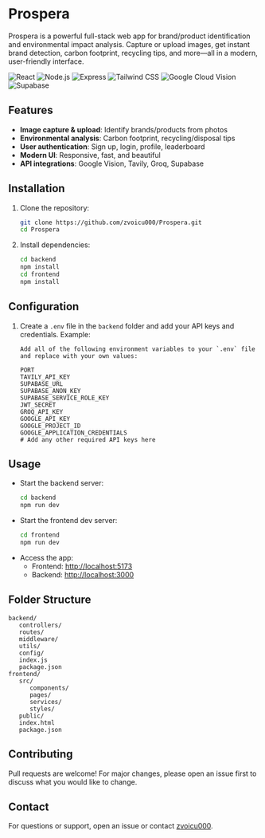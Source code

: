 
# Prospera

Prospera is a powerful full-stack web app for brand/product identification and environmental impact analysis. Capture or upload images, get instant brand detection, carbon footprint, recycling tips, and more—all in a modern, user-friendly interface.

![React](https://img.shields.io/badge/React-61DAFB?style=for-the-badge&logo=react&logoColor=white)
![Node.js](https://img.shields.io/badge/Node.js-339933?style=for-the-badge&logo=nodedotjs&logoColor=white)
![Express](https://img.shields.io/badge/Express-000000?style=for-the-badge&logo=express&logoColor=white)
![Tailwind CSS](https://img.shields.io/badge/Tailwind%20CSS-38B2AC?style=for-the-badge&logo=tailwindcss&logoColor=white)
![Google Cloud Vision](https://img.shields.io/badge/Google%20Vision-4285F4?style=for-the-badge&logo=googlecloud&logoColor=white)
![Supabase](https://img.shields.io/badge/Supabase-3ECF8E?style=for-the-badge&logo=supabase&logoColor=white)

## Features
- **Image capture & upload**: Identify brands/products from photos
- **Environmental analysis**: Carbon footprint, recycling/disposal tips
- **User authentication**: Sign up, login, profile, leaderboard
- **Modern UI**: Responsive, fast, and beautiful
- **API integrations**: Google Vision, Tavily, Groq, Supabase

## Installation
1. Clone the repository:
    ```bash
    git clone https://github.com/zvoicu000/Prospera.git
    cd Prospera
    ```
2. Install dependencies:
    ```bash
    cd backend
    npm install
    cd frontend
    npm install
    ```

## Configuration
1. Create a `.env` file in the `backend` folder and add your API keys and credentials. Example:
    ```env
   Add all of the following environment variables to your `.env` file and replace with your own values:

   PORT
   TAVILY_API_KEY
   SUPABASE_URL
   SUPABASE_ANON_KEY
   SUPABASE_SERVICE_ROLE_KEY
   JWT_SECRET
   GROQ_API_KEY
   GOOGLE_API_KEY
   GOOGLE_PROJECT_ID
   GOOGLE_APPLICATION_CREDENTIALS
    # Add any other required API keys here
    ```

## Usage
- Start the backend server:
   ```bash
   cd backend
   npm run dev
   ```
- Start the frontend dev server:
   ```bash
   cd frontend
   npm run dev
   ```
- Access the app:
   - Frontend: [http://localhost:5173](http://localhost:5173)
   - Backend: [http://localhost:3000](http://localhost:3000)

## Folder Structure
```
backend/
   controllers/
   routes/
   middleware/
   utils/
   config/
   index.js
   package.json
frontend/
   src/
      components/
      pages/
      services/
      styles/
   public/
   index.html
   package.json
```

## Contributing
Pull requests are welcome! For major changes, please open an issue first to discuss what you would like to change.

## Contact
For questions or support, open an issue or contact [zvoicu000](https://github.com/zvoicu000).

